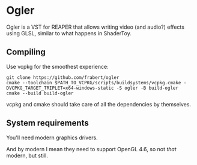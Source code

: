 # Ogler

Ogler is a VST for REAPER that allows writing video (and audio?) effects using GLSL, similar to what happens in ShaderToy.

## Compiling

Use vcpkg for the smoothest experience:

    git clone https://github.com/frabert/ogler
    cmake --toolchain $PATH_TO_VCPKG/scripts/buildsystems/vcpkg.cmake -DVCPKG_TARGET_TRIPLET=x64-windows-static -S ogler -B build-ogler
    cmake --build build-ogler

vcpkg and cmake should take care of all the dependencies by themselves.

## System requirements

You'll need modern graphics drivers.

And by modern I mean they need to support OpenGL 4.6, so not _that_ modern, but still.
